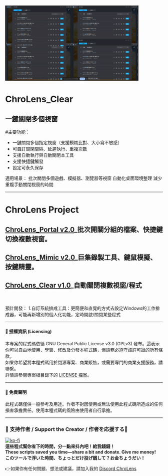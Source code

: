 ![ChroLens_Clear v1.0](./demo.gif)
# ChroLens_Clear<br>
## 一鍵關閉多個視窗
#主要功能：

* 一鍵關閉多個指定視窗（支援模糊比對、大小寫不敏感）
* 可自訂關閉間隔、延遲執行、重複次數
* 支援自動執行與自動關閉本工具
* 支援快捷鍵觸發
* 設定可永久保存


適用場景：
批次關閉多個遊戲、模擬器、瀏覽器等視窗
自動化桌面環境整理
減少重複手動關閉視窗的時間

---
# ChroLens Project</br>
## [ChroLens_Portal v2.0](https://github.com/Lucienwooo/ChroLens_Portal)_批次開關分組的檔案、快捷鍵切換複數視窗。</br>
## [ChroLens_Mimic v2.0](https://github.com/Lucienwooo/ChroLens_Mimic)_巨集錄製工具、鍵鼠模擬、按鍵精靈。</br>
## [ChroLens_Clear v1.0](https://github.com/Lucienwooo/ChroLens_Clear)_自動關閉複數視窗/程式</br>
</br>

預計開發：
1.自訂系統排成工具：更簡便和直覺的方式去設定Windows的工作排成器，可能再新增別的個人化功能，定時開啟/關閉某些程式

---
#### 📄 授權資訊 (Licensing) </br>

本專案的程式碼依循 GNU General Public License v3.0 (GPLv3) 發布。這表示你可以自由地使用、學習、修改及分發本程式碼，但請務必遵守該許可證的所有條款。 </br>
如果你希望將本程式碼用於閉源專案、商業販售，或需要專門的商業支援服務，請聯繫。 </br>
詳情請參閱專案根目錄下的 [LICENSE 檔案](LICENSE)。 

---

#### 📄 免責聲明 </br>

此程式碼僅供一般參考及用途。作者不對因使用或無法使用此程式碼所造成的任何損害承擔責任。使用本程式碼的風險由使用者自行承擔。 

---

### 💸 支持作者 / Support the Creator / 作者を応援する💸
[![ko-fi](https://ko-fi.com/img/githubbutton_sm.svg)](https://ko-fi.com/B0B51FBVA8)</br>
 **這些程式幫你省下的時間，分一點來抖內吧！給我錢錢！**  </br>
 **These scripts saved you time—share a bit and donate. Give me money!**    </br>
 **このツールで浮いた時間、ちょっとだけ投げ銭して？お金ちょうだい！**  </br>

👉如果你有任何問題、想法或建議，請加入我的 [Discord ChroLens](https://discord.gg/72Kbs4WPPn)